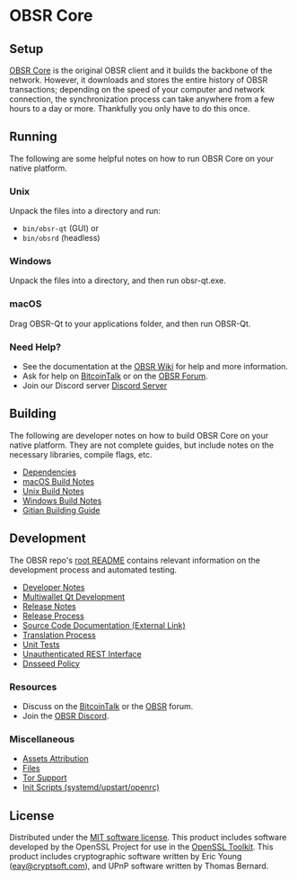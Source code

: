 OBSR Core
=============

Setup
---------------------
[OBSR Core](http://obsr.org/wallet) is the original OBSR client and it builds the backbone of the network. However, it downloads and stores the entire history of OBSR transactions; depending on the speed of your computer and network connection, the synchronization process can take anywhere from a few hours to a day or more. Thankfully you only have to do this once.

Running
---------------------
The following are some helpful notes on how to run OBSR Core on your native platform.

### Unix

Unpack the files into a directory and run:

- `bin/obsr-qt` (GUI) or
- `bin/obsrd` (headless)

### Windows

Unpack the files into a directory, and then run obsr-qt.exe.

### macOS

Drag OBSR-Qt to your applications folder, and then run OBSR-Qt.

### Need Help?

* See the documentation at the [OBSR Wiki](https://github.com/observernet/OBSR/wiki)
for help and more information.
* Ask for help on [BitcoinTalk](https://bitcointalk.org/index.php?topic=1262920.0) or on the [OBSR Forum](http://forum.obsr.org/).
* Join our Discord server [Discord Server](https://discord.obsr.org)

Building
---------------------
The following are developer notes on how to build OBSR Core on your native platform. They are not complete guides, but include notes on the necessary libraries, compile flags, etc.

- [Dependencies](dependencies.md)
- [macOS Build Notes](build-osx.md)
- [Unix Build Notes](build-unix.md)
- [Windows Build Notes](build-windows.md)
- [Gitian Building Guide](gitian-building.md)

Development
---------------------
The OBSR repo's [root README](/README.md) contains relevant information on the development process and automated testing.

- [Developer Notes](developer-notes.md)
- [Multiwallet Qt Development](multiwallet-qt.md)
- [Release Notes](release-notes.md)
- [Release Process](release-process.md)
- [Source Code Documentation (External Link)](https://www.fuzzbawls.pw/obsr/doxygen/)
- [Translation Process](translation_process.md)
- [Unit Tests](unit-tests.md)
- [Unauthenticated REST Interface](REST-interface.md)
- [Dnsseed Policy](dnsseed-policy.md)

### Resources
* Discuss on the [BitcoinTalk](https://bitcointalk.org/index.php?topic=1262920.0) or the [OBSR](http://forum.obsr.org/) forum.
* Join the [OBSR Discord](https://discord.obsr.org).

### Miscellaneous
- [Assets Attribution](assets-attribution.md)
- [Files](files.md)
- [Tor Support](tor.md)
- [Init Scripts (systemd/upstart/openrc)](init.md)

License
---------------------
Distributed under the [MIT software license](/COPYING).
This product includes software developed by the OpenSSL Project for use in the [OpenSSL Toolkit](https://www.openssl.org/). This product includes
cryptographic software written by Eric Young ([eay@cryptsoft.com](mailto:eay@cryptsoft.com)), and UPnP software written by Thomas Bernard.
